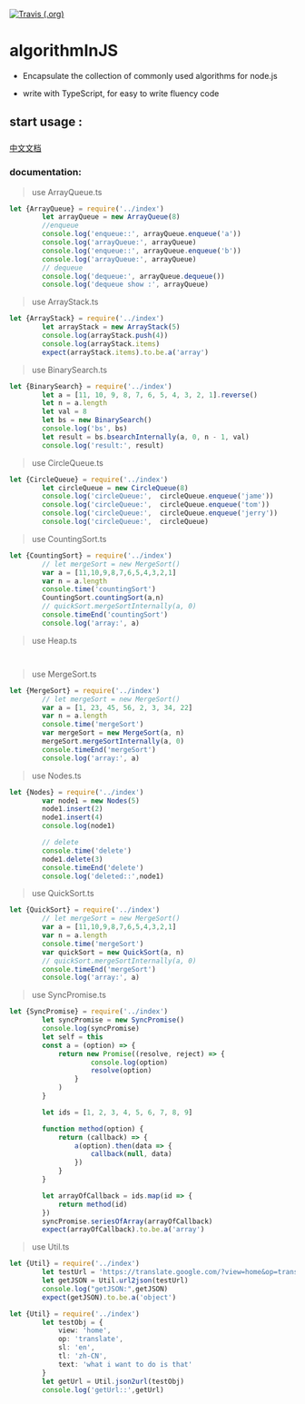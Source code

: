 

[![Travis (.org)](https://img.shields.io/travis/xiaomiwujiecao/algorithmInJS.svg)](https://travis-ci.org/xiaomiwujiecao/algorithmInJS)



# algorithmInJS

- Encapsulate the collection of commonly used algorithms for node.js

- write with TypeScript, for easy to write fluency code

## start usage :

###  

[中文文档](./README_CN.md)



### documentation:


> use  ArrayQueue.ts

```TypeScript
let {ArrayQueue} = require('../index')
		let arrayQueue = new ArrayQueue(8)
		//enqueue
		console.log('enqueue::', arrayQueue.enqueue('a'))
		console.log('arrayQueue:', arrayQueue)
		console.log('enqueue::', arrayQueue.enqueue('b'))
		console.log('arrayQueue:', arrayQueue)
		// dequeue
		console.log('dequeue:', arrayQueue.dequeue())
		console.log('dequeue show :', arrayQueue)
```


> use ArrayStack.ts

```TypeScript
let {ArrayStack} = require('../index')
		let arrayStack = new ArrayStack(5)
		console.log(arrayStack.push(4))
		console.log(arrayStack.items)
		expect(arrayStack.items).to.be.a('array')
```

> use BinarySearch.ts

```TypeScript
let {BinarySearch} = require('../index')
		let a = [11, 10, 9, 8, 7, 6, 5, 4, 3, 2, 1].reverse()
		let n = a.length
		let val = 8
		let bs = new BinarySearch()
		console.log('bs', bs)
		let result = bs.bsearchInternally(a, 0, n - 1, val)
		console.log('result:', result)
```

> use CircleQueue.ts

```TypeScript
let {CircleQueue} = require('../index')
		let circleQueue = new CircleQueue(8)
		console.log('circleQueue:',  circleQueue.enqueue('jame'))
		console.log('circleQueue:',  circleQueue.enqueue('tom'))
		console.log('circleQueue:',  circleQueue.enqueue('jerry'))
		console.log('circleQueue:',  circleQueue)
```

> use CountingSort.ts

```TypeScript
let {CountingSort} = require('../index')
		// let mergeSort = new MergeSort()
		var a = [11,10,9,8,7,6,5,4,3,2,1]
		var n = a.length
		console.time('countingSort')
		CountingSort.countingSort(a,n)
		// quickSort.mergeSortInternally(a, 0)
		console.timeEnd('countingSort')
		console.log('array:', a)
```


> use Heap.ts

```


```

> use MergeSort.ts

```TypeScript
let {MergeSort} = require('../index')
		// let mergeSort = new MergeSort()
		var a = [1, 23, 45, 56, 2, 3, 34, 22]
		var n = a.length
		console.time('mergeSort')
		var mergeSort = new MergeSort(a, n)
		mergeSort.mergeSortInternally(a, 0)
		console.timeEnd('mergeSort')
		console.log('array:', a)
```

> use Nodes.ts

```TypeScript
let {Nodes} = require('../index')
		var node1 = new Nodes(5)
		node1.insert(2)
		node1.insert(4)
		console.log(node1)

		// delete
		console.time('delete')
		node1.delete(3)
		console.timeEnd('delete')
		console.log('deleted::',node1)
```

> use QuickSort.ts

```TypeScript
let {QuickSort} = require('../index')
		// let mergeSort = new MergeSort()
		var a = [11,10,9,8,7,6,5,4,3,2,1]
		var n = a.length
		console.time('mergeSort')
		var quickSort = new QuickSort(a, n)
		// quickSort.mergeSortInternally(a, 0)
		console.timeEnd('mergeSort')
		console.log('array:', a)
```

> use SyncPromise.ts

```TypeScript
let {SyncPromise} = require('../index')
		let syncPromise = new SyncPromise()
		console.log(syncPromise)
		let self = this
		const a = (option) => {
			return new Promise((resolve, reject) => {
					console.log(option)
					resolve(option)
				}
			)
		}

		let ids = [1, 2, 3, 4, 5, 6, 7, 8, 9]

		function method(option) {
			return (callback) => {
				a(option).then(data => {
					callback(null, data)
				})
			}
		}

		let arrayOfCallback = ids.map(id => {
			return method(id)
		})
		syncPromise.seriesOfArray(arrayOfCallback)
		expect(arrayOfCallback).to.be.a('array')
```

> use Util.ts

```TypeScript
let {Util} = require('../index')
		let testUrl = 'https://translate.google.com/?view=home&op=translate&sl=en&tl=zh-CN&text=what%20i%20want%20to%20do%20is%20that'
		let getJSON = Util.url2json(testUrl)
		console.log("getJSON:",getJSON)
		expect(getJSON).to.be.a('object')
```


```TypeScript
let {Util} = require('../index')
		let testObj = {
			view: 'home',
			op: 'translate',
			sl: 'en',
			tl: 'zh-CN',
			text: 'what i want to do is that'
		}
		let getUrl = Util.json2url(testObj)
		console.log('getUrl::',getUrl)
```
